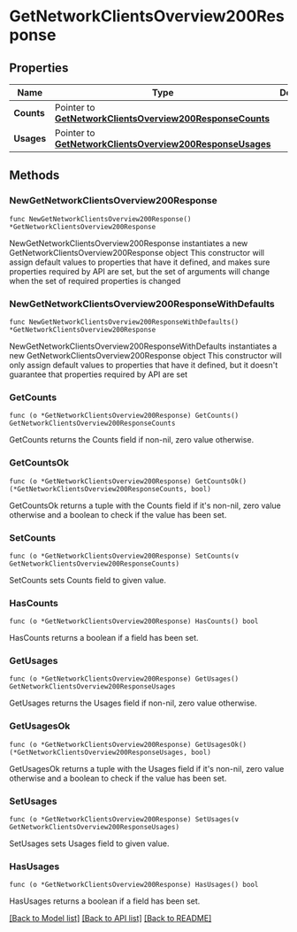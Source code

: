 # GetNetworkClientsOverview200Response

## Properties

Name | Type | Description | Notes
------------ | ------------- | ------------- | -------------
**Counts** | Pointer to [**GetNetworkClientsOverview200ResponseCounts**](GetNetworkClientsOverview200ResponseCounts.md) |  | [optional] 
**Usages** | Pointer to [**GetNetworkClientsOverview200ResponseUsages**](GetNetworkClientsOverview200ResponseUsages.md) |  | [optional] 

## Methods

### NewGetNetworkClientsOverview200Response

`func NewGetNetworkClientsOverview200Response() *GetNetworkClientsOverview200Response`

NewGetNetworkClientsOverview200Response instantiates a new GetNetworkClientsOverview200Response object
This constructor will assign default values to properties that have it defined,
and makes sure properties required by API are set, but the set of arguments
will change when the set of required properties is changed

### NewGetNetworkClientsOverview200ResponseWithDefaults

`func NewGetNetworkClientsOverview200ResponseWithDefaults() *GetNetworkClientsOverview200Response`

NewGetNetworkClientsOverview200ResponseWithDefaults instantiates a new GetNetworkClientsOverview200Response object
This constructor will only assign default values to properties that have it defined,
but it doesn't guarantee that properties required by API are set

### GetCounts

`func (o *GetNetworkClientsOverview200Response) GetCounts() GetNetworkClientsOverview200ResponseCounts`

GetCounts returns the Counts field if non-nil, zero value otherwise.

### GetCountsOk

`func (o *GetNetworkClientsOverview200Response) GetCountsOk() (*GetNetworkClientsOverview200ResponseCounts, bool)`

GetCountsOk returns a tuple with the Counts field if it's non-nil, zero value otherwise
and a boolean to check if the value has been set.

### SetCounts

`func (o *GetNetworkClientsOverview200Response) SetCounts(v GetNetworkClientsOverview200ResponseCounts)`

SetCounts sets Counts field to given value.

### HasCounts

`func (o *GetNetworkClientsOverview200Response) HasCounts() bool`

HasCounts returns a boolean if a field has been set.

### GetUsages

`func (o *GetNetworkClientsOverview200Response) GetUsages() GetNetworkClientsOverview200ResponseUsages`

GetUsages returns the Usages field if non-nil, zero value otherwise.

### GetUsagesOk

`func (o *GetNetworkClientsOverview200Response) GetUsagesOk() (*GetNetworkClientsOverview200ResponseUsages, bool)`

GetUsagesOk returns a tuple with the Usages field if it's non-nil, zero value otherwise
and a boolean to check if the value has been set.

### SetUsages

`func (o *GetNetworkClientsOverview200Response) SetUsages(v GetNetworkClientsOverview200ResponseUsages)`

SetUsages sets Usages field to given value.

### HasUsages

`func (o *GetNetworkClientsOverview200Response) HasUsages() bool`

HasUsages returns a boolean if a field has been set.


[[Back to Model list]](../README.md#documentation-for-models) [[Back to API list]](../README.md#documentation-for-api-endpoints) [[Back to README]](../README.md)


